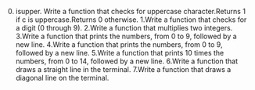 0. isupper. Write a function that checks for uppercase character.Returns 1 if c is uppercase.Returns 0 otherwise.
1.Write a function that checks for a digit (0 through 9).
2.Write a function that multiplies two integers.
3.Write a function that prints the numbers, from 0 to 9, followed by a new line.
4.Write a function that prints the numbers, from 0 to 9, followed by a new line.
5.Write a function that prints 10 times the numbers, from 0 to 14, followed by a new line.
6.Write a function that draws a straight line in the terminal.
7.Write a function that draws a diagonal line on the terminal.
